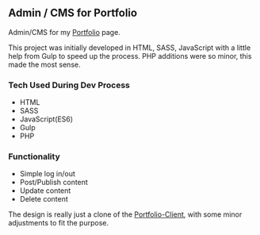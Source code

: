 ## Admin / CMS for Portfolio
Admin/CMS for my [Portfolio](http://studenter.miun.se/~jola1803/dt173g/portfolio/client/) page.

This project was initially developed in HTML, SASS, JavaScript with a little help from Gulp to speed up the process. PHP additions were so minor, this made the most sense. 

### Tech Used During Dev Process
* HTML
* SASS
* JavaScript(ES6)
* Gulp
* PHP

### Functionality
* Simple log in/out
* Post/Publish content
* Update content
* Delete content  

The design is really just a clone of the [Portfolio-Client](https://github.com/jona-laa/Portfolio-Client), with some minor adjustments to fit the purpose. 